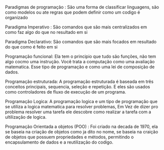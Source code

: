 Paradigmas de programação : São uma forma de classificar linguagens, são como modelos ou ate regras que podem definir como um codigo é organizado

Paradigma Imperativo : São comandos que são mais centralizados em como faz algo do que no resultado em si

Paradigma Declarativo: São comandos que são mais focados em resultado do que como é feito em si

Programação funcional: Ela tem o principio que tudo são funções, não tem algo cocmo uma instrução. Você trata a computação como uma avaliação matematica. Esse tipo de programação e como uma lei de composição de dados.

Programação estruturada: A programação estruturada é baseada em três conceitos principais, sequencia, seleção e repetição. E eles são usados como controladores de fluxo de execução de um programa.

Programação Logica: A programação logica e um tipo de programação que se utiliza a logica matematica para resolver problemas, Em Vez de dizer pro problema resolver uma tarefa ele descobre como realizar a tarefa com a ultilização de logica.

Programação Orientada a objetos (POO) : Foi criado na decada de 1970, ela se baseia na criação de objetos como ja dito no nome, se baseia na craição de objetos que possuem propriedades e métodos, permitindo o encapsulamento de dados e a reutilização do codigo.